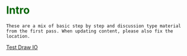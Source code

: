 # <span style="color: darkgreen">**Intro**</span>


```{admonition} *TODO*
These are a mix of basic step by step and discussion type material from the first pass. When updating content, please also fix the location.
```

[Test Draw IO](https://bhimes.github.io/cisTEM_docs/drawio/Interpolator.drawio.html)
